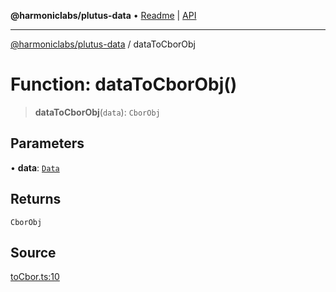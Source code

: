 **@harmoniclabs/plutus-data** • [Readme](../README.md) \| [API](../globals.md)

***

[@harmoniclabs/plutus-data](../README.md) / dataToCborObj

# Function: dataToCborObj()

> **dataToCborObj**(`data`): `CborObj`

## Parameters

• **data**: [`Data`](../type-aliases/Data.md)

## Returns

`CborObj`

## Source

[toCbor.ts:10](https://github.com/HarmonicLabs/plutus-data/blob/911664c/src/toCbor.ts#L10)
